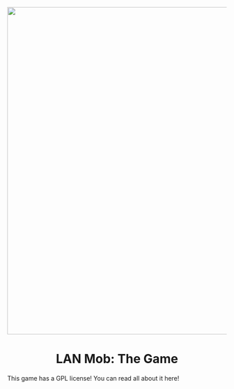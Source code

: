 <p align="center">
    <img src="https://cdn.discordapp.com/attachments/1054716933959843853/1054718099770855424/boot_splash.png" width="750"/></a>
  <h1 align="center">LAN Mob: The Game</h1>
</p>

This game has a GPL license! You can read all about it here!